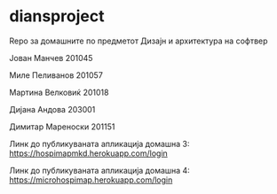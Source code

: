 # diansproject

Repo за домашните по предметот Дизајн и архитектура на софтвер 

Јован Манчев 201045

Миле Пеливанов 201057

Мартина Велковиќ 201018

Дијана Андова 203001

Димитар Мареноски 201151

Линк до публикуваната апликација домашна 3: https://hospimapmkd.herokuapp.com/login

Линк до публикуваната апликација домашна 4: https://microhospimap.herokuapp.com/login
